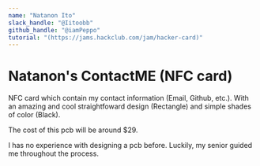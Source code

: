 ```yaml
---
name: "Natanon Ito"
slack_handle: "@Iitoobb"
github_handle: "@iamPeppo"
tutorial: "(https://jams.hackclub.com/jam/hacker-card)"
---
```


# Natanon's ContactME (NFC card)

NFC card which contain my contact information (Email, Github, etc.).
With an amazing and cool straightfoward design (Rectangle) and simple shades of color (Black).

The cost of this pcb will be around $29.

I has no experience with designing a pcb before. Luckily, my senior guided me throughout the process. 
